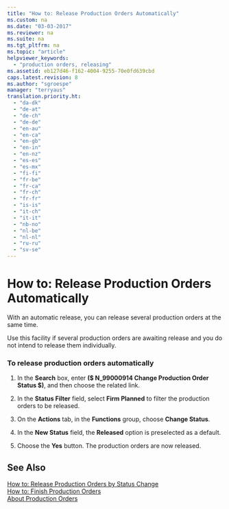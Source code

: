 ```yaml
---
title: "How to: Release Production Orders Automatically"
ms.custom: na
ms.date: "03-03-2017"
ms.reviewer: na
ms.suite: na
ms.tgt_pltfrm: na
ms.topic: "article"
helpviewer_keywords: 
  - "production orders, releasing"
ms.assetid: eb127d46-f162-4004-9255-70e0fd639cbd
caps.latest.revision: 8
ms.author: "sgroespe"
manager: "terryaus"
translation.priority.ht: 
  - "da-dk"
  - "de-at"
  - "de-ch"
  - "de-de"
  - "en-au"
  - "en-ca"
  - "en-gb"
  - "en-in"
  - "en-nz"
  - "es-es"
  - "es-mx"
  - "fi-fi"
  - "fr-be"
  - "fr-ca"
  - "fr-ch"
  - "fr-fr"
  - "is-is"
  - "it-ch"
  - "it-it"
  - "nb-no"
  - "nl-be"
  - "nl-nl"
  - "ru-ru"
  - "sv-se"
---
```

# How to: Release Production Orders Automatically
With an automatic release, you can release several production orders at the same time.  
  
 Use this facility if several production orders are awaiting release and you do not intend to release them individually.  
  
### To release production orders automatically  
  
1.  In the **Search** box, enter **\($ N\_99000914 Change Production Order Status $\)**, and then choose the related link.  
  
2.  In the **Status Filter** field, select **Firm Planned** to filter the production orders to be released.  
  
3.  On the **Actions** tab, in the **Functions** group, choose **Change Status**.  
  
4.  In the **New Status** field, the **Released** option is preselected as a default.  
  
5.  Choose the **Yes** button. The production orders are now released.  
  
## See Also  
 [How to: Release Production Orders by Status Change](../OperationsPlanning/how-to-release-production-orders-by-status-change.md)   
 [How to: Finish Production Orders](../Production/how-to-finish-production-orders.md)   
 [About Production Orders](../Production/about-production-orders.md)